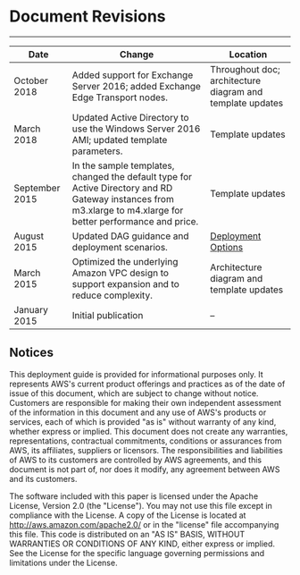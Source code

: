# Document Revisions<a name="revisions"></a>


****

| Date | Change | Location |
| --- | --- | --- |
| October 2018 | Added support for Exchange Server 2016; added Exchange Edge Transport nodes\. | Throughout doc; architecture diagram and template updates |
| March 2018 | Updated Active Directory to use the Windows Server 2016 AMI; updated template parameters\. | Template updates |
| September 2015 | In the sample templates, changed the default type for Active Directory and RD Gateway instances from m3\.xlarge to m4\.xlarge for better performance and price\. | Template updates |
| August 2015 | Updated DAG guidance and deployment scenarios\. | [Deployment Options](scenarios.md) |
| March 2015 | Optimized the underlying Amazon VPC design to support expansion and to reduce complexity\. | Architecture diagram and template updates |
| January 2015 | Initial publication | – |

## Notices<a name="notices"></a>

This deployment guide is provided for informational purposes only\. It represents AWS's current product offerings and practices as of the date of issue of this document, which are subject to change without notice\. Customers are responsible for making their own independent assessment of the information in this document and any use of AWS's products or services, each of which is provided "as is" without warranty of any kind, whether express or implied\. This document does not create any warranties, representations, contractual commitments, conditions or assurances from AWS, its affiliates, suppliers or licensors\. The responsibilities and liabilities of AWS to its customers are controlled by AWS agreements, and this document is not part of, nor does it modify, any agreement between AWS and its customers\.

The software included with this paper is licensed under the Apache License, Version 2\.0 \(the "License"\)\. You may not use this file except in compliance with the License\. A copy of the License is located at [http://aws\.amazon\.com/apache2\.0/](http://aws.amazon.com/apache2.0/) or in the "license" file accompanying this file\. This code is distributed on an "AS IS" BASIS, WITHOUT WARRANTIES OR CONDITIONS OF ANY KIND, either express or implied\. See the License for the specific language governing permissions and limitations under the License\.